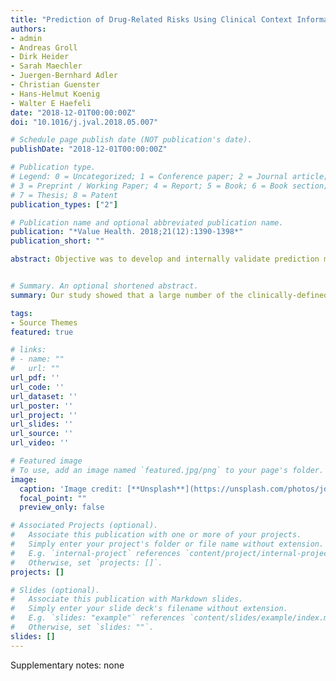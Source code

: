 ```yaml
---
title: "Prediction of Drug-Related Risks Using Clinical Context Information in Longitudinal Claims Data"
authors:
- admin
- Andreas Groll
- Dirk Heider
- Sarah Maechler
- Juergen-Bernhard Adler
- Christian Guenster
- Hans-Helmut Koenig
- Walter E Haefeli
date: "2018-12-01T00:00:00Z"
doi: "10.1016/j.jval.2018.05.007"

# Schedule page publish date (NOT publication's date).
publishDate: "2018-12-01T00:00:00Z"

# Publication type.
# Legend: 0 = Uncategorized; 1 = Conference paper; 2 = Journal article;
# 3 = Preprint / Working Paper; 4 = Report; 5 = Book; 6 = Book section;
# 7 = Thesis; 8 = Patent
publication_types: ["2"]

# Publication name and optional abbreviated publication name.
publication: "*Value Health. 2018;21(12):1390-1398*"
publication_short: ""

abstract: Objective was to develop and internally validate prediction models for medication-related risks arising from overuse, misuse, and underuse that utilize clinical context information and are suitable for routine risk assessment in claims data (i.e., medication-based models predicting the risk for hospital admission apparent in routine claims data or MEDI-RADAR). Based on nationwide claims from health-insured persons in Germany between 2010 and 2012, we drew a random sample of people aged ≥65 years (N = 22,500 randomly allocated to training set, N = 7500 to validation set). Individual duration of drug supply was estimated from prescription patterns to yield time-varying drug exposure windows. Together with concurrent medical conditions (ICD-10 diagnoses), exposure to the STOPP/START (screening tool of older persons' potentially inappropriate prescriptions/screening tool to alert doctors to the right treatment) criteria was derived. These were tested as time-dependent covariates together with time-constant covariates (patient demographics, baseline comorbidities) in regularized Cox regression models. STOPP/START variables were iteratively refined and selected by regularization to include 2 up to 11 START variables and 8 up to 31 STOPP variables in parsimonious and liberal selections in the prediction modeling. The models discriminated well between patients with and without all-cause hospitalizations, potentially drug-induced hospitalizations, and mortality (parsimonious model c-indices 0.63, 0.67, and 0.78). The STOPP/START criteria proved to efficiently predict medication-related risk in models possessing good performance. Timely detection of such risks by routine monitoring in claims data can support tailored interventions targeting these modifiable risk factors. Their impact on older peoples' medication safety and effectiveness can now be explored in future implementation studies. 


# Summary. An optional shortened abstract.
summary: Our study showed that a large number of the clinically-defined explicit prescribing criteria from the STOPP/START list can beadapted to reliably predict adverse outcomes in claims data. The good predictive performance supports the notion that routine monitoring of medication safety in individual patients is possible under almost real-time conditions. To assess its clinical utility, implementation of these criteria within an interventional program to optimize prescribing is desired to further evaluate the effectiveness of this approach.

tags:
- Source Themes
featured: true

# links:
# - name: ""
#   url: ""
url_pdf: ''
url_code: ''
url_dataset: ''
url_poster: ''
url_project: ''
url_slides: ''
url_source: ''
url_video: ''

# Featured image
# To use, add an image named `featured.jpg/png` to your page's folder. 
image:
  caption: 'Image credit: [**Unsplash**](https://unsplash.com/photos/jdD8gXaTZsc)'
  focal_point: ""
  preview_only: false

# Associated Projects (optional).
#   Associate this publication with one or more of your projects.
#   Simply enter your project's folder or file name without extension.
#   E.g. `internal-project` references `content/project/internal-project/index.md`.
#   Otherwise, set `projects: []`.
projects: []

# Slides (optional).
#   Associate this publication with Markdown slides.
#   Simply enter your slide deck's filename without extension.
#   E.g. `slides: "example"` references `content/slides/example/index.md`.
#   Otherwise, set `slides: ""`.
slides: []
---
```


Supplementary notes: none
